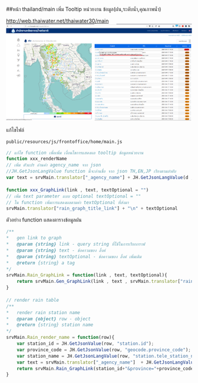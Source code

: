 <!---
author Thitiorn Meeprasert (thitiporn@haii.or.th)
-->
##หน้า thailand/main เพิ่ม Tooltip หน่วยงาน ข้อมูล(ฝน,ระดับน้ำ,คุณภาพน้ำ)

http://web.thaiwater.net/thaiwater30/main
![](assets/markdown-img-paste-20180417144541811.png)

แก้ไขไฟล์
```
public/resources/js/frontoffice/home/main.js
```

```js
// แก้ไข function เพื่อเพิ่ม เงื่อนไขการแสดงผล tooltip ข้อมูลหน่วยงาน
function xxx_renderName
// เพิ่ม ตัวแปร อ่านค่า agency_name จาก json
//JH.GetJsonLangValue function นี้จะอ่านชื่อ จาก json TH,EN,JP เรียงตามลำดับ
var text = srvMain.translator["_agency_name"] + JH.GetJsonLangValue(d , "agency.agency_name");

function xxx_GraphLink(link , text, textOptional = "")
// เพิ่ม text parameter แบบ optional textOptional = ""
// ใน function เพิ่มการแสดงผลตามค่า textOptional ที่ส่งมา
srvMain.translator["rain_graph_title_link"] + "\n" + textOptional
```

ตัวอย่าง function แสดงตารางข้อมูลฝน
```js
/**
*   gen link to graph
*   @param {string} link - query string ที่ใช้ในการเรียกกราฟ
*   @param {string} text - ข้อคาวมของ ลิ้งค์
*   @param {string} textOptional - ข้อคาวมของ ลิ้งค์ เพิ่มเติม
*   @return {string} a tag
*/
srvMain.Rain_GraphLink = function(link , text, textOptional){
    return srvMain.Gen_GraphLink(link , text , srvMain.translator["rain_graph_title_link"] + "\n" + textOptional , "modal-rain");
}

// render rain table
/**
*   render rain station name
*   @param {object} row - object
*   @return {string} station name
*/
srvMain.Rain_render_name = function(row){
    var station_id = JH.GetJsonValue(row, "station.id");
    var province_code = JH.GetJsonValue(row, "geocode.province_code");
    var station_name = JH.GetJsonLangValue(row, "station.tele_station_name");
    var text = srvMain.translator["_agency_name"]  + JH.GetJsonLangValue(row , "agency.agency_name");
    return srvMain.Rain_GraphLink(station_id+"&province="+province_code , station_name ,text);
}

```
